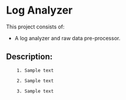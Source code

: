 # Log Analyzer

This project consists of:
* A log analyzer and raw data pre-processor.

## Description:

```
    1. Sample text
```

```
    2. Sample text
```

```
    3. Sample text
```